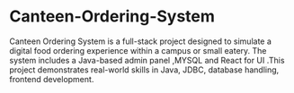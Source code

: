 # Canteen-Ordering-System
Canteen Ordering System is a full-stack project designed to simulate a digital food ordering experience within a campus or small eatery. The system includes a Java-based admin panel ,MYSQL and React for UI .This project demonstrates real-world skills in Java, JDBC, database handling, frontend development.
